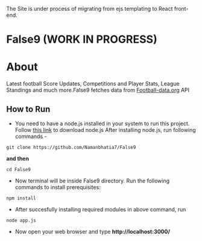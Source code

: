 The Site is under process of migrating from ejs templating to React front-end.

# False9 (WORK IN PROGRESS)

# About
Latest football Score Updates, Competitions and Player Stats, League Standings and much more.False9 fetches data from [Football-data.org](https://www.football-data.org/) API


## How to Run
- You need to have a node.js installed in your system to run this project. Follow [this link](https://nodejs.org/en/download/) to download node.js
After installing node.js, run following commands -
```
git clone https://github.com/Namanbhatia7/False9
```
**and then** 
```
cd False9
```

- Now terminal will be inside False9 directory. Run the following commands to install prerequisites:
```
npm install
```

- After succesfully installing required modules in above command, run 
```
node app.js
```

- Now open your web browser and type **http://localhost:3000/**
